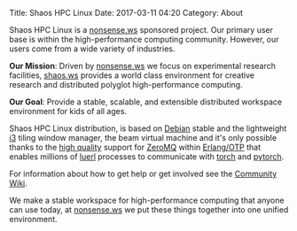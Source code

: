 Title: Shaos HPC Linux
Date: 2017-03-11 04:20
Category: About

Shaos HPC Linux is a [nonsense.ws](https://nonsense.ws) sponsored project. Our primary user base is within the high-performance computing community. However, our users come from a wide variety of industries.

**Our Mission**: Driven by [nonsense.ws](https://nonsense.ws) we focus on experimental research facilities, [shaos.ws](https://shaos.ws) provides a world class environment for creative research and distributed polyglot high-performance computing.

**Our Goal**: Provide a stable, scalable, and extensible distributed workspace environment for kids of all ages.

Shaos HPC Linux distribution, is based on [Debian](https://www.debian.org/) stable and the lightweight [i3](https://i3wm.org/docs/) tiling window manager, the beam virtual machine and it's only possible thanks to the [high quality](https://github.com/chovencorp/chumak) support for [ZeroMQ](http://zeromq.org) within [Erlang/OTP](http://www.erlang.org/) that enables millions of [luerl](https://github.com/rvirding/luerl) processes to communicate with [torch](http://torch.ch) and [pytorch](http://pytorch.org/).

For information about how to get help or get involved see the [Community Wiki](https://github.com/nonsensews/guide).

We make a stable workspace for high-performance computing that anyone can use today, at [nonsense.ws](https://nonsense.ws) we put these things together into one unified environment.
